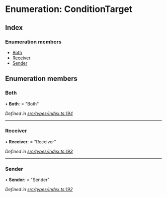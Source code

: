 # Enumeration: ConditionTarget

## Index

### Enumeration members

* [Both](conditiontarget.md#both)
* [Receiver](conditiontarget.md#receiver)
* [Sender](conditiontarget.md#sender)

## Enumeration members

###  Both

• **Both**: = "Both"

*Defined in [src/types/index.ts:194](https://github.com/PolymathNetwork/polymesh-sdk/blob/38ee8078/src/types/index.ts#L194)*

___

###  Receiver

• **Receiver**: = "Receiver"

*Defined in [src/types/index.ts:193](https://github.com/PolymathNetwork/polymesh-sdk/blob/38ee8078/src/types/index.ts#L193)*

___

###  Sender

• **Sender**: = "Sender"

*Defined in [src/types/index.ts:192](https://github.com/PolymathNetwork/polymesh-sdk/blob/38ee8078/src/types/index.ts#L192)*
